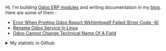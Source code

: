 Hi, I'm building [Odoo ERP modules](https://apps.odoo.com/apps/browse?repo_maintainer_id=276647) and writing documentation in my [blog](https://blog.altela.net). Here are some of them :
<!-- BLOG-POST-LIST:START -->
- [Error When Printing Odoo Report Wkhtmltopdf Failed &lpar;Error Code -6&rpar;](https://blog.altela.net/2023/01/error-when-printing-odoo-report.html)
- [Rename Odoo Service In Linux](https://blog.altela.net/2023/01/rename-odoo-service-in-linux.html)
- [Odoo Cannot Change Technical Name Of A Field](https://blog.altela.net/2023/01/odoo-cannot-change-technical-name-of.html)
<!-- BLOG-POST-LIST:END -->


<details>
    <summary>My statistic in Github</summary>
<div>

<img height="154" src="https://github-readme-stats.vercel.app/api?username=altela&count_private=true&theme=github_dark&hide_border=true&show_icons=true&include_all_commits=true&hide_rank=false&custom_title=Activity%20On%20GitHub" />
  
<img height="154" src="https://github-readme-stats.vercel.app/api/top-langs/?username=altela&layout=compact&theme=github_dark&&langs_count=10&hide_border=true&custom_title=Repository's%20Composition%20Languages" />
</div>
    
<!--START_SECTION:waka-->

```text
Python             15 hrs 4 mins   ██████████████▓░░░░░░░░░░   58.60 %
XML                4 hrs 51 mins   ████▓░░░░░░░░░░░░░░░░░░░░   18.91 %
SCSS               2 hrs 18 mins   ██▒░░░░░░░░░░░░░░░░░░░░░░   09.00 %
CSS                1 hr 15 mins    █▒░░░░░░░░░░░░░░░░░░░░░░░   04.91 %
HTML               47 mins         ▓░░░░░░░░░░░░░░░░░░░░░░░░   03.06 %
textmate           34 mins         ▓░░░░░░░░░░░░░░░░░░░░░░░░   02.22 %
```

<!--END_SECTION:waka-->

</details>

<!-- Waka documentation : https://medium.com/@JakenH/show-off-your-coding-stats-on-your-github-profile-using-wakatime-ce3ceb1063b5 -->
